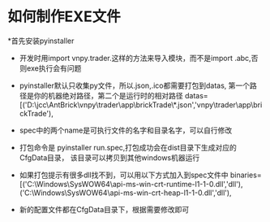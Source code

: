 # 如何制作EXE文件

*首先安装pyinstaller

* 开发时用import vnpy.trader.这样的方法来导入模块，而不是import .abc,否则exe执行会有问题

* pyinstaller默认只收集py文件，所以.json,.ico都需要打包到datas,
第一个路径是你的机器绝对路径，第二个是运行时的相对路径
datas=[('D:\\jcc\\AntBrick\\vnpy\\trader\\app\\brickTrade\\*.json','vnpy\\trader\\app\\brickTrade'),

* spec中的两个name是可执行文件的名字和目录名字，可以自行修改

* 打包命令是 pyinstaller run.spec,打包成功会在dist目录下生成对应的CfgData目录，
该目录可以拷贝到其他windows机器运行

* 如果打包提示有很多dll找不到，可以用以下方式加入到spec文件中
             binaries=[('C:\\Windows\\SysWOW64\\api-ms-win-crt-runtime-l1-1-0.dll','dll'),
             ('C:\\Windows\SysWOW64\\api-ms-win-crt-heap-l1-1-0.dll','dll'),
             
* 新的配置文件都在CfgData目录下，根据需要修改即可